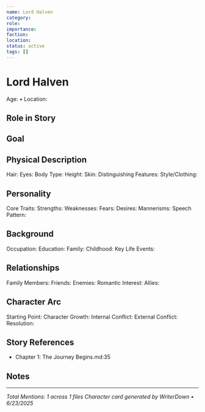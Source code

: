 ```yaml
---
name: Lord Halven
category: 
role: 
importance: 
faction: 
location: 
status: active
tags: []
---
```


# Lord Halven
Age: • Location: 

## Role in Story


## Goal


## Physical Description
Hair: 
Eyes: 
Body Type: 
Height: 
Skin: 
Distinguishing Features: 
Style/Clothing: 

## Personality
Core Traits: 
Strengths: 
Weaknesses: 
Fears: 
Desires: 
Mannerisms: 
Speech Pattern: 

## Background
Occupation: 
Education: 
Family: 
Childhood: 
Key Life Events: 

## Relationships
Family Members: 
Friends: 
Enemies: 
Romantic Interest: 
Allies: 

## Character Arc
Starting Point: 
Character Growth: 
Internal Conflict: 
External Conflict: 
Resolution: 

## Story References

- Chapter 1: The Journey Begins.md:35

## Notes


---

*Total Mentions: 1 across 1 files*
*Character card generated by WriterDown • 6/23/2025*
